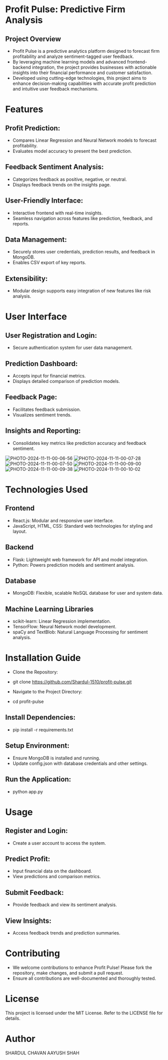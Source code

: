 # Profit Pulse: Predictive Firm Analysis

## Project Overview
* Profit Pulse is a predictive analytics platform designed to forecast firm profitability and analyze sentiment-tagged user feedback.
* By leveraging machine learning models and advanced frontend-backend integration, the project provides businesses with actionable insights into their financial performance and customer satisfaction.
* Developed using cutting-edge technologies, this project aims to enhance decision-making capabilities with accurate profit prediction and intuitive user feedback mechanisms.

# Features
## Profit Prediction:
- Compares Linear Regression and Neural Network models to forecast profitability.
- Evaluates model accuracy to present the best prediction.

## Feedback Sentiment Analysis:
- Categorizes feedback as positive, negative, or neutral.
- Displays feedback trends on the insights page.

## User-Friendly Interface:
- Interactive frontend with real-time insights.
- Seamless navigation across features like prediction, feedback, and reports.

## Data Management:
- Securely stores user credentials, prediction results, and feedback in MongoDB.
- Enables CSV export of key reports.

## Extensibility:
- Modular design supports easy integration of new features like risk analysis.

# User Interface
## User Registration and Login:
- Secure authentication system for user data management.

## Prediction Dashboard:
- Accepts input for financial metrics.
- Displays detailed comparison of prediction models.

## Feedback Page:
- Facilitates feedback submission.
- Visualizes sentiment trends.

## Insights and Reporting:
- Consolidates key metrics like prediction accuracy and feedback sentiment.

![PHOTO-2024-11-11-00-06-56](https://github.com/user-attachments/assets/a561116f-3d70-4fc7-97a1-349d9caf6f09)
![PHOTO-2024-11-11-00-07-28](https://github.com/user-attachments/assets/9b013f17-d41f-42ad-ba2e-caa105ddc55e)
![PHOTO-2024-11-11-00-07-50](https://github.com/user-attachments/assets/2d5bcda9-2326-4721-b9ad-4e6d73933be4)
![PHOTO-2024-11-11-00-09-00](https://github.com/user-attachments/assets/078f62c9-5fd3-4fad-bb5b-052c7b187cc9)
![PHOTO-2024-11-11-00-09-38](https://github.com/user-attachments/assets/9f713cb3-d79c-48c1-aa75-b61e74e83759)
![PHOTO-2024-11-11-00-10-02](https://github.com/user-attachments/assets/7ac30fe9-5a73-4a86-949b-f44a144d5796)






# Technologies Used

## Frontend
- React.js: Modular and responsive user interface.
- JavaScript, HTML, CSS: Standard web technologies for styling and layout.

## Backend
- Flask: Lightweight web framework for API and model integration.
- Python: Powers prediction models and sentiment analysis.

## Database
- MongoDB: Flexible, scalable NoSQL database for user and system data.

## Machine Learning Libraries
- scikit-learn: Linear Regression implementation.
- TensorFlow: Neural Network model development.
- spaCy and TextBlob: Natural Language Processing for sentiment analysis.

# Installation Guide
* Clone the Repository:
- git clone https://github.com/Shardul-1510/profit-pulse.git

* Navigate to the Project Directory:
- cd profit-pulse

## Install Dependencies:
* pip install -r requirements.txt

## Setup Environment:
* Ensure MongoDB is installed and running.
* Update config.json with database credentials and other settings.

## Run the Application:
* python app.py

# Usage
## Register and Login:
* Create a user account to access the system.

## Predict Profit:
* Input financial data on the dashboard.
* View predictions and comparison metrics.

## Submit Feedback:
* Provide feedback and view its sentiment analysis.

## View Insights:
* Access feedback trends and prediction summaries.

# Contributing
* We welcome contributions to enhance Profit Pulse! Please fork the repository, make changes, and submit a pull request. 
* Ensure all contributions are well-documented and thoroughly tested.

# License
This project is licensed under the MIT License. Refer to the LICENSE file for details.

# Author
SHARDUL CHAVAN
AAYUSH SHAH
